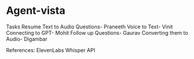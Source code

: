 # Agent-vista
Tasks
Resume Text to Audio Questions- Praneeth
Voice to Text- Vinit
Connecting to GPT- Mohit
Follow up Questions- Gaurav
Converting them to Audio- Digambar

References:
ElevenLabs
Whisper API

